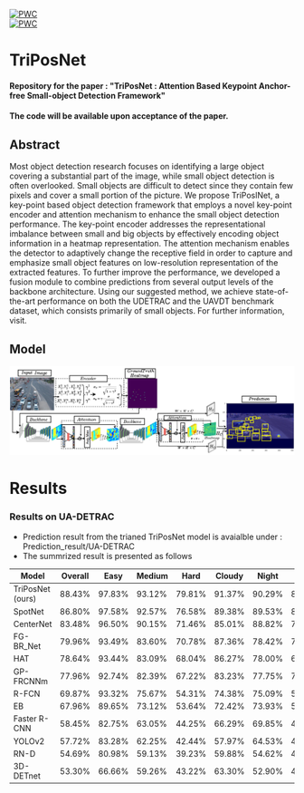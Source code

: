 [![PWC](https://img.shields.io/endpoint.svg?url=https://paperswithcode.com/sota/object-detection-on-ua-detrac-for/object-detection-on-ua-detrac)](https://paperswithcode.com/sota/object-detection-on-ua-detrac)  <br>
[![PWC](https://img.shields.io/endpoint.svg?url=https://paperswithcode.com/sota/object-detection-on-uavdt-for/object-detection-on-uavdt)](https://paperswithcode.com/sota/object-detection-on-uavdt)  <br>
# TriPosNet
#### Repository for the paper : "TriPosNet : Attention Based Keypoint Anchor-free Small-object Detection Framework"
#### The code will be available upon acceptance of the paper. 
## Abstract
Most object detection research focuses on identifying a large object covering a substantial part of the image, while small object detection is often overlooked. Small objects are difficult to detect since they contain few pixels and cover a small portion of the picture. We propose TriPoslNet, a key-point based object detection framework that employs a novel key-point encoder and attention mechanism to enhance the small object detection performance. The key-point encoder addresses the representational imbalance between small and big objects by effectively encoding object information in a heatmap representation. The attention mechanism enables the detector to adaptively change the receptive field in order to capture and emphasize small object features on low-resolution representation of the extracted features. To further improve the performance, we developed a fusion module to combine predictions from several output levels of the backbone architecture. Using our suggested method, we achieve state-of-the-art performance on both the UDETRAC and the UAVDT benchmark dataset, which consists primarily of small objects. For further information, visit.

## Model

![Framework](Arch/TriposNetPng.PNG "")

# Results

### Results on UA-DETRAC
- Prediction result from the trianed TriPosNet model is avaialble under : Prediction_result/UA-DETRAC 
- The summrized result is presented as follows

| Model                                      | Overall          | Easy             | Medium           | Hard             | Cloudy           | Night            | Rainy            | Sunny            |
|--------------------------------------------|------------------|------------------|------------------|------------------|------------------|------------------|------------------|------------------|
| TriPosNet (ours)                             | 88.43% | 97.83% | 93.12% | 79.81% | 91.37% | 90.29% | 83.24% | 91.32% |
| SpotNet                           | 86.80% | 97.58% | 92.57% | 76.58% | 89.38% | 89.53% | 80.93% | 91.42% |
| CenterNet | 83.48%          | 96.50%          | 90.15%          | 71.46%          | 85.01%          | 88.82%          | 77.78%          | 88.73%          |
| FG-BR\_Net         | 79.96%          | 93.49%          | 83.60%          | 70.78%          | 87.36%          | 78.42%          | 70.50%          | 89.8%           |
| HAT            | 78.64%          | 93.44%          | 83.09%          | 68.04%          | 86.27%          | 78.00%          | 67.97%          | 88.78%          |
| GP-FRCNNm         | 77.96%          | 92.74%          | 82.39%          | 67.22%          | 83.23%          | 77.75%          | 70.17%          | 86.56%          |
| R-FCN           | 69.87%          | 93.32%          | 75.67%          | 54.31%          | 74.38%          | 75.09%          | 56.21%          | 84.08%          |
| EB            | 67.96%          | 89.65%          | 73.12%          | 53.64%          | 72.42%          | 73.93%          | 53.40%          | 83.73%          |
| Faster R-CNN          | 58.45%          | 82.75%          | 63.05%          | 44.25%          | 66.29%          | 69.85%          | 45.16%          | 62.34%          |
| YOLOv2       | 57.72%          | 83.28%          | 62.25%          | 42.44%          | 57.97%          | 64.53%          | 47.84%          | 69.75%          |
| RN-D              | 54.69%          | 80.98%          | 59.13%          | 39.23%          | 59.88%          | 54.62%          | 41.11%          | 77.53%          |
| 3D-DETnet       | 53.30%          | 66.66%          | 59.26%          | 43.22%          | 63.30%          | 52.90%          | 44.27%          | 71.26%          |
